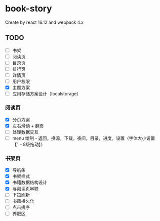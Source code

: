 # book-story

Create by react 16.12 and webpack 4.x

## TODO

- [ ] 书架
- [ ] 阅读页
- [ ] 目录页
- [ ] 排行页
- [ ] 详情页
- [ ] 用户权限
- [x] 主题方案
- [ ] 应用存储方案设计（localstorage）

### 阅读页

- [x] 分页方案
- [x] 左右滑动 + 翻页
- [ ] 处理数据交互
- [ ] menu 绘制 - 返回，换源，下载，夜间，目录，进度，设置（字体大小设置 【1 - 8级拖动】）

### 书架页

- [x] 导航条
- [x] 书架样式
- [x] 书籍数据结构设计
- [x] 与阅读页串联
- [ ] 下拉刷新
- [ ] 书籍持久化
- [ ] 点击排序
- [ ] 养肥区
